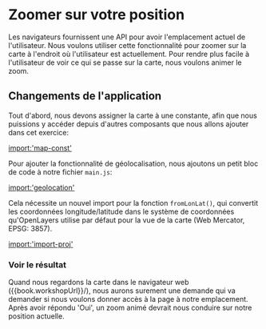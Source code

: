 # Zoomer sur votre position

Les navigateurs fournissent une API pour avoir l'emplacement actuel de l'utilisateur. Nous voulons utiliser cette fonctionnalité pour zoomer sur la carte à l'endroit où l'utilisateur est actuellement. Pour rendre plus facile à l'utilisateur de voir ce qui se passe sur la carte, nous voulons animer le zoom.

## Changements de l'application

Tout d'abord, nous devons assigner la carte à une constante, afin que nous puissions y accéder depuis d'autres composants que nous allons ajouter dans cet exercice:

[import:'map-const'](../../../src/en/examples/basics/geolocation.js)

Pour ajouter la fonctionnalité de géolocalisation, nous ajoutons un petit bloc de code à notre fichier `main.js`:

[import:'geolocation'](../../../src/en/examples/basics/geolocation.js)

Cela nécessite un nouvel import pour la fonction `fromLonLat()`, qui convertit les coordonnées longitude/latitude dans le système de coordonnées qu'OpenLayers utilise par défaut pour la vue de la carte (Web Mercator, EPSG: 3857).

[import:'import-proj'](../../../src/en/examples/basics/geolocation.js)

### Voir le résultat

Quand nous regardons la carte dans le navigateur web ({{book.workshopUrl}}/), nous aurons surement une demande qui va demander si nous voulons donner accès à la page à notre emplacement. Après avoir répondu 'Oui', un zoom animé devrait nous conduire sur notre position actuelle.